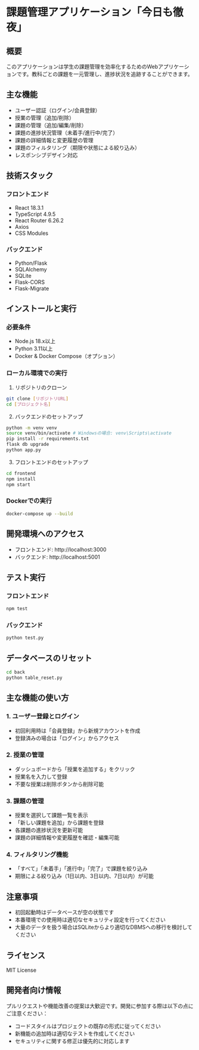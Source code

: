 # 課題管理アプリケーション「今日も徹夜」

## 概要
このアプリケーションは学生の課題管理を効率化するためのWebアプリケーションです。教科ごとの課題を一元管理し、進捗状況を追跡することができます。

## 主な機能
- ユーザー認証（ログイン/会員登録）
- 授業の管理（追加/削除）
- 課題の管理（追加/編集/削除）
- 課題の進捗状況管理（未着手/進行中/完了）
- 課題の詳細情報と変更履歴の管理
- 課題のフィルタリング（期限や状態による絞り込み）
- レスポンシブデザイン対応

## 技術スタック
### フロントエンド
- React 18.3.1
- TypeScript 4.9.5
- React Router 6.26.2
- Axios
- CSS Modules

### バックエンド
- Python/Flask
- SQLAlchemy
- SQLite
- Flask-CORS
- Flask-Migrate

## インストールと実行

### 必要条件
- Node.js 18.x以上
- Python 3.11以上
- Docker & Docker Compose（オプション）

### ローカル環境での実行

1. リポジトリのクローン
```bash
git clone [リポジトリURL]
cd [プロジェクト名]
```

2. バックエンドのセットアップ
```bash
python -m venv venv
source venv/bin/activate # Windowsの場合: venv\Scripts\activate
pip install -r requirements.txt
flask db upgrade
python app.py
```

3. フロントエンドのセットアップ
```bash
cd frontend
npm install
npm start
```

### Dockerでの実行
```bash
docker-compose up --build
```

## 開発環境へのアクセス
- フロントエンド: http://localhost:3000
- バックエンド: http://localhost:5001

## テスト実行
### フロントエンド
```bash
npm test
```

### バックエンド
```bash
python test.py
```

## データベースのリセット
```bash
cd back
python table_reset.py
```

## 主な機能の使い方

### 1. ユーザー登録とログイン
- 初回利用時は「会員登録」から新規アカウントを作成
- 登録済みの場合は「ログイン」からアクセス

### 2. 授業の管理
- ダッシュボードから「授業を追加する」をクリック
- 授業名を入力して登録
- 不要な授業は削除ボタンから削除可能

### 3. 課題の管理
- 授業を選択して課題一覧を表示
- 「新しい課題を追加」から課題を登録
- 各課題の進捗状況を更新可能
- 課題の詳細情報や変更履歴を確認・編集可能

### 4. フィルタリング機能
- 「すべて」「未着手」「進行中」「完了」で課題を絞り込み
- 期限による絞り込み（1日以内、3日以内、7日以内）が可能

## 注意事項
- 初回起動時はデータベースが空の状態です
- 本番環境での使用時は適切なセキュリティ設定を行ってください
- 大量のデータを扱う場合はSQLiteからより適切なDBMSへの移行を検討してください

## ライセンス
MIT License

## 開発者向け情報
プルリクエストや機能改善の提案は大歓迎です。開発に参加する際は以下の点にご注意ください：

- コードスタイルはプロジェクトの既存の形式に従ってください
- 新機能の追加時は適切なテストを作成してください
- セキュリティに関する修正は優先的に対応します

